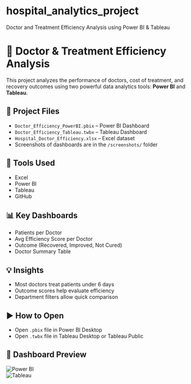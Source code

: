 # hospital_analytics_project
Doctor and Treatment Efficiency Analysis using Power BI &amp; Tableau
# 🏥 Doctor & Treatment Efficiency Analysis

This project analyzes the performance of doctors, cost of treatment, and recovery outcomes using two powerful data analytics tools: **Power BI** and **Tableau**.

## 📁 Project Files
- `Doctor_Efficiency_PowerBI.pbix` – Power BI Dashboard
- `Doctor_Efficiency_Tableau.twbx` – Tableau Dashboard
- `Hospital_Doctor_Efficiency.xlsx` – Excel dataset
- Screenshots of dashboards are in the `/screenshots/` folder

## 🧰 Tools Used
- Excel
- Power BI
- Tableau
- GitHub

## 📊 Key Dashboards
- Patients per Doctor
- Avg Efficiency Score per Doctor
- Outcome (Recovered, Improved, Not Cured)
- Doctor Summary Table

## 💡 Insights
- Most doctors treat patients under 6 days
- Outcome scores help evaluate efficiency
- Department filters allow quick comparison

## ▶️ How to Open
- Open `.pbix` file in Power BI Desktop
- Open `.twbx` file in Tableau Desktop or Tableau Public

## 📸 Dashboard Preview

![Power BI](./screenshots/powerbi_dashboard.png)  
![Tableau](./screenshots/tableau_dashboard.png)
